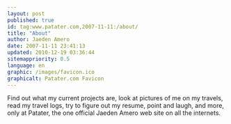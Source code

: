 ```yaml
---
layout: post
published: true
id: tag:www.patater.com,2007-11-11:/about/
title: "About"
author: Jaeden Amero
date: 2007-11-11 23:41:13
updated: 2010-12-19 03:36:44
sitemappriority: 0.5
language: en
graphic: /images/favicon.ico
graphicalt: Patater.com Favicon
---
```

Find out what my current projects are, look at pictures of me on my travels,
read my travel logs, try to figure out my resume, point and laugh, and more,
only at Patater, the one official Jaeden Amero web site on all the internets.

